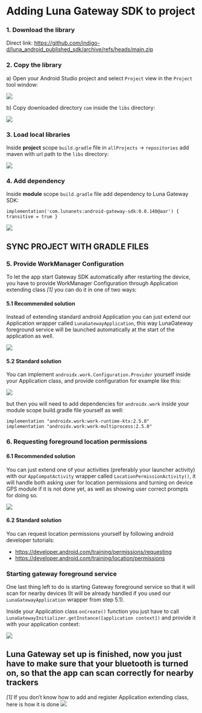 # Adding Luna Gateway SDK to project

### 1. Download the library

Direct link: https://github.com/indigo-d/luna_android_published_sdk/archive/refs/heads/main.zip

### 2. Copy the library

a) Open your Android Studio project and select `Project` view in the `Project` tool window:

![](https://i.ibb.co/7gHfsGQ/Screenshot-2021-07-05-at-15-52-30.png)

b) Copy downloaded directory `com` inside the `libs` directory:

![](https://i.ibb.co/HGVxwyd/Screenshot-2021-07-05-at-15-57-03.png)

### 3. Load local libraries

Inside **project** scope `build.gradle` file in `allProjects` -> `repositories` add maven with url path to the `libs` directory:

![](https://i.ibb.co/3ynzYjy/Screenshot-2021-07-05-at-15-59-01.png)

### 4. Add dependency

Inside **module** scope `build.gradle` file add dependency to Luna Gateway SDK:

    implementation('com.lunanets:android-gateway-sdk:0.0.140@aar') { transitive = true }

![](https://i.ibb.co/3RrcfGg/Screenshot-2021-07-05-at-16-00-48.png)


## SYNC PROJECT WITH GRADLE FILES


### 5. Provide WorkManager Configuration

To let the app start Gateway SDK automatically after restarting the device, you have to provide WorkManager Configuration through Application extending class *[1]* you can do it in one of two ways:

#### 5.1 Recommended solution

Instead of extending standard android Application you can just extend our Application wrapper called `LunaGatewayApplication`, this way LunaGateway foreground service will be launched automatically at the start of the application as well.  

![](https://i.ibb.co/wYJG2r8/Screenshot-2021-07-05-at-16-05-18.png)

#### 5.2 Standard solution

You can implement `androidx.work.Configuration.Provider` yourself inside your Application class, and provide configuration for example like this:

![](https://i.ibb.co/cy7vNKR/Screenshot-2021-07-05-at-16-07-24.png)

but then you will need to add dependencies for `androidx.work` inside your module scope build.gradle file yourself as well:
		
    implementation "androidx.work:work-runtime-ktx:2.5.0"
    implementation "androidx.work:work-multiprocess:2.5.0"
		
### 6. Requesting foreground location permissions

#### 6.1 Recommended solution

You can just extend one of your activities (preferably your launcher activity) with our `AppCompatActivity` wrapper called `LocationPermissionActivity()`, it will handle both asking user for location permissions and turning on device GPS module if it is not done yet, as well as showing user correct prompts for doing so.

![](https://i.ibb.co/YfWPbSR/Screenshot-2021-07-05-at-16-10-24.png)

#### 6.2 Standard solution

You can request location permissions yourself by following android developer tutorials:

- https://developer.android.com/training/permissions/requesting
- https://developer.android.com/training/location/permissions

### Starting gateway foreground service

One last thing left to do is starting Gateway foreground service so that it will scan for nearby devices (It will be already handled if you used our `LunaGatewayApplication` wrapper from step 5.1).

Inside your Application class `onCreate()` function you just have to call `LunaGatewayInitializer.getInstance([application context])` and provide it with your application context:

![](https://i.ibb.co/x16XN2L/Screenshot-2021-07-06-at-12-34-03.png)

## Luna Gateway set up is finished, now you just have to make sure that your bluetooth is turned on, so that the app can scan correctly for nearby trackers

*[1]* If you don’t know how to add and register Application extending class, here is how it is done
![](https://i.ibb.co/T4S8Ksy/Screenshot-2021-07-05-at-16-32-39.png)

